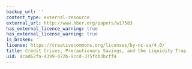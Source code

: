 ```yaml
---
backup_url: ''
content_type: external-resource
external_url: http://www.nber.org/papers/w17583
has_external_licence_warning: true
has_external_license_warning: true
is_broken: ''
license: https://creativecommons.org/licenses/by-nc-sa/4.0/
title: Credit Crises, Precautionary Savings, and the Liquidity Trap
uid: 4cad62fa-4399-472b-9ccd-375fdb3bcff4
---
```

